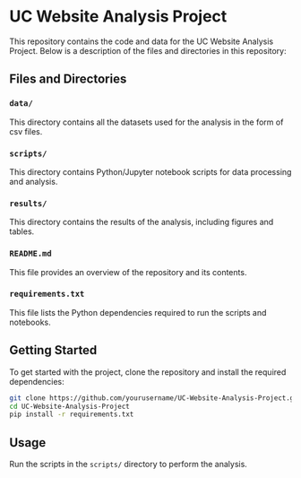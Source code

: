 # UC Website Analysis Project

This repository contains the code and data for the UC Website Analysis Project. Below is a description of the files and directories in this repository:

## Files and Directories

### `data/`
This directory contains all the datasets used for the analysis in the form of csv files.

### `scripts/`
This directory contains Python/Jupyter notebook scripts for data processing and analysis.

### `results/`
This directory contains the results of the analysis, including figures and tables.

### `README.md`
This file provides an overview of the repository and its contents.

### `requirements.txt`
This file lists the Python dependencies required to run the scripts and notebooks.

## Getting Started

To get started with the project, clone the repository and install the required dependencies:

```bash
git clone https://github.com/yourusername/UC-Website-Analysis-Project.git
cd UC-Website-Analysis-Project
pip install -r requirements.txt
```

## Usage

Run the scripts in the `scripts/` directory to perform the analysis.